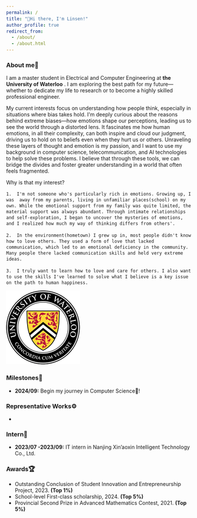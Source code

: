 ```yaml
---
permalink: /
title: "👋Hi there, I'm Linsen!"
author_profile: true
redirect_from:
  - /about/
  - /about.html
---
```


### About me👀

I am a master student in Electrical and Computer Engineering at **the University of Waterloo** . I am exploring the best path for my future—whether to dedicate my life to research or to become a highly skilled professional engineer.

My current interests focus on understanding how people think, especially in situations where bias takes hold. I'm deeply curious about the reasons behind extreme biases—how emotions shape our perceptions, leading us to see the world through a distorted lens. It fascinates me how human emotions, in all their complexity, can both inspire and cloud our judgment, driving us to hold on to beliefs even when they hurt us or others. Unraveling these layers of thought and emotion is my passion, and I want to use my background in computer science, telecommunication, and AI technologies to help solve these problems. I believe that through these tools, we can bridge the divides and foster greater understanding in a world that often feels fragmented.

Why is that my interest?

    1.  I'm not someone who's particularly rich in emotions. Growing up, I was  away from my parents, living in unfamiliar places(school) on my own. While the emotional support from my family was quite limited, the material support was always abundant. Through intimate relationships and self-exploration, I began to uncover the mysteries of emotions, and I realized how much my way of thinking differs from others'.

    2.  In the environment(hometown) I grew up in, most people didn't know how to love others. They used a form of love that lacked communication, which led to an emotional deficiency in the community. Many people there lacked communication skills and held very extreme ideas.

    3.  I truly want to learn how to love and care for others. I also want to use the skills I've learned to solve what I believe is a key issue on the path to human happiness.

![University of Waterloo Logo](./images/Uwaterloo.gif)

### Milestones🎉

- **2024/09:** Begin my journey in Computer Science🤗!

### Representative Works⚙️

-

### Intern💼

- **2023/07 -2023/09:** IT intern in Nanjing Xin’aoxin Intelligent Technology Co., Ltd.

### Awards🏆

- Outstanding Conclusion of Student Innovation and Entrepreneurship Project, 2023. **(Top 1%)**
- School-level First-class scholarship, 2024. **(Top 5%)**
- Provincial Second Prize in Advanced Mathematics Contest, 2021. **(Top 5%)**
